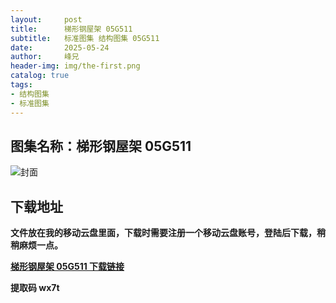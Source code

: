 ```yaml
---
layout:     post
title:      梯形钢屋架 05G511
subtitle:   标准图集 结构图集 05G511
date:       2025-05-24
author:     峰兄
header-img: img/the-first.png
catalog: true
tags:
- 结构图集
- 标准图集
---
```

## 图集名称：梯形钢屋架 05G511
![封面](https://pic1.imgdb.cn/item/6831888558cb8da5c80b986b.jpg)


## 下载地址 ##
**文件放在我的移动云盘里面，下载时需要注册一个移动云盘账号，登陆后下载，稍稍麻烦一点。**  
  
[**梯形钢屋架 05G511 下载链接**](https://caiyun.139.com/w/i/2nc6quBq3xm1x)


**提取码 wx7t**


